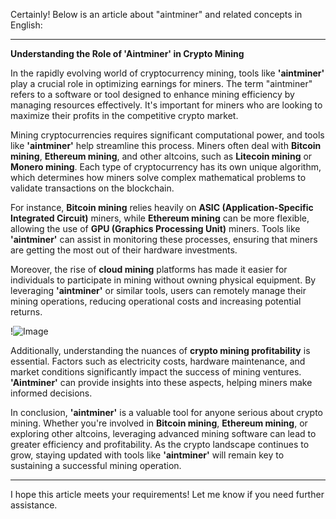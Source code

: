 Certainly! Below is an article about "aintminer" and related concepts in English:

---

**Understanding the Role of 'Aintminer' in Crypto Mining**

In the rapidly evolving world of cryptocurrency mining, tools like **'aintminer'** play a crucial role in optimizing earnings for miners. The term "aintminer" refers to a software or tool designed to enhance mining efficiency by managing resources effectively. It's important for miners who are looking to maximize their profits in the competitive crypto market.

Mining cryptocurrencies requires significant computational power, and tools like **'aintminer'** help streamline this process. Miners often deal with **Bitcoin mining**, **Ethereum mining**, and other altcoins, such as **Litecoin mining** or **Monero mining**. Each type of cryptocurrency has its own unique algorithm, which determines how miners solve complex mathematical problems to validate transactions on the blockchain.

For instance, **Bitcoin mining** relies heavily on **ASIC (Application-Specific Integrated Circuit)** miners, while **Ethereum mining** can be more flexible, allowing the use of **GPU (Graphics Processing Unit)** miners. Tools like **'aintminer'** can assist in monitoring these processes, ensuring that miners are getting the most out of their hardware investments.

Moreover, the rise of **cloud mining** platforms has made it easier for individuals to participate in mining without owning physical equipment. By leveraging **'aintminer'** or similar tools, users can remotely manage their mining operations, reducing operational costs and increasing potential returns.

!![Image](https://github.com/user-attachments/assets/b6e7b7a2-655e-4d44-8baa-20c566a3cb65)

Additionally, understanding the nuances of **crypto mining profitability** is essential. Factors such as electricity costs, hardware maintenance, and market conditions significantly impact the success of mining ventures. **'Aintminer'** can provide insights into these aspects, helping miners make informed decisions.

In conclusion, **'aintminer'** is a valuable tool for anyone serious about crypto mining. Whether you're involved in **Bitcoin mining**, **Ethereum mining**, or exploring other altcoins, leveraging advanced mining software can lead to greater efficiency and profitability. As the crypto landscape continues to grow, staying updated with tools like **'aintminer'** will remain key to sustaining a successful mining operation.

--- 

I hope this article meets your requirements! Let me know if you need further assistance.